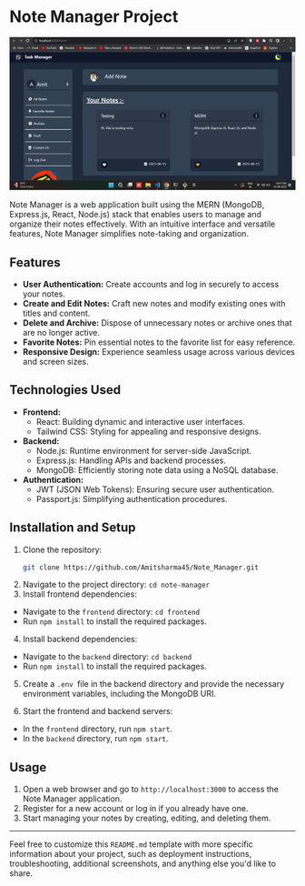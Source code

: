 # Note Manager Project

![Note Manager Screenshot](screenshot.png)

Note Manager is a web application built using the MERN (MongoDB, Express.js, React, Node.js) stack that enables users to manage and organize their notes effectively. With an intuitive interface and versatile features, Note Manager simplifies note-taking and organization.

## Features

- **User Authentication:** Create accounts and log in securely to access your notes.
- **Create and Edit Notes:** Craft new notes and modify existing ones with titles and content.
- **Delete and Archive:** Dispose of unnecessary notes or archive ones that are no longer active.
- **Favorite Notes:** Pin essential notes to the favorite list for easy reference.
- **Responsive Design:** Experience seamless usage across various devices and screen sizes.

## Technologies Used

- **Frontend:**
  - React: Building dynamic and interactive user interfaces.
  - Tailwind CSS: Styling for appealing and responsive designs.
- **Backend:**
  - Node.js: Runtime environment for server-side JavaScript.
  - Express.js: Handling APIs and backend processes.
  - MongoDB: Efficiently storing note data using a NoSQL database.
- **Authentication:**
  - JWT (JSON Web Tokens): Ensuring secure user authentication.
  - Passport.js: Simplifying authentication procedures.

## Installation and Setup

1. Clone the repository:
   ```bash
   git clone https://github.com/Amitsharma45/Note_Manager.git

2. Navigate to the project directory: `cd note-manager`
3. Install frontend dependencies:
* Navigate to the `frontend` directory: `cd frontend`
* Run `npm install` to install the required packages.
4. Install backend dependencies:
* Navigate to the `backend` directory: `cd backend`
* Run `npm install` to install the required packages.
5. Create a `.env `file in the backend directory and provide the necessary environment variables, including the MongoDB URI.

6. Start the frontend and backend servers:
*   In the `frontend` directory, run `npm start`.
*   In the `backend` directory, run `npm start`.

## Usage

1. Open a web browser and go to `http://localhost:3000` to access the Note Manager application.
2. Register for a new account or log in if you already have one.
3. Start managing your notes by creating, editing, and deleting them.

---


Feel free to customize this `README.md` template with more specific information about your project, such as deployment instructions, troubleshooting, additional screenshots, and anything else you'd like to share.

